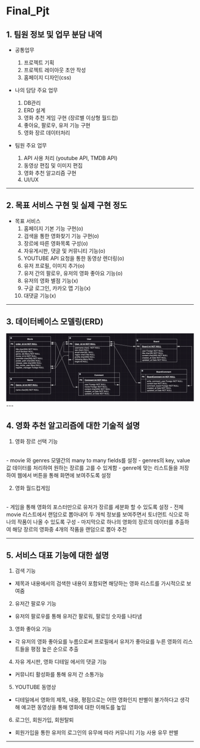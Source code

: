 # Final_Pjt

## 1. 팀원 정보 및 업무 분담 내역
  - 공통업무
    1. 프로젝트 기획 
    2. 프로젝트 레이아웃 초안 작성
    3. 홈페이지 디자인(css)

  - 나의 담당 주요 업무
    1. DB관리 
    2. ERD 설계
    3. 영화 추천 게임 구현 (장르별 이상형 월드컵)
    3. 좋아요, 팔로우, 유저 기능 구현
    4. 영화 장르 데이터처리

  - 팀원 주요 업무
    1. API 사용 처리 (youtube API, TMDB API)
    2. 동영상 편집 및 이미지 편집
    3. 영화 추천 알고리즘 구현 
    4. UI/UX 
    
---

## 2. 목표 서비스 구현 및 실제 구현 정도
  - 목표 서비스
    1. 홈페이지 기본 기능 구현(o)
    2. 검색을 통한 영화찾기 기능 구현(o)
    3. 장르에 따른 영화목록 구성(o)
    4. 자유게시판, 댓글 및 커뮤니티 기능(o)
    5. YOUTUBE API 요청을 통한 동영상 렌더링(o)
    6. 유저 프로필, 이미지 추가(o)
    7. 유저 간의 팔로우, 유저의 영화 좋아요 기능(o)
    8. 유저의 영화 별점 기능(x)
    9. 구글 로그인, 카카오 맵 기능(x)
    10. 대댓글 기능(x)

---

## 3. 데이터베이스 모델링(ERD)
<img src="./ERD.png">
---

## 4. 영화 추천 알고리즘에 대한 기술적 설명
  1. 영화 장르 선택 기능
  <br>
  - movie 와 genres 모델간의 many to many fields를 설정
  - genres의 key, value값 데이터를 처리하여 원하는 장르를 고를 수 있게함
  - genre에 맞는 리스트들을 저장하여 웹에서 버튼을 통해 화면에 보여주도록 설정

  2. 영화 월드컵게임
  <br>
  - 게임을 통해 영화의 포스터만으로 유저가 장르를 세분화 할 수 있도록 설정
  - 전체 movie 리스트에서 랜덤으로 뽑아내어 두 개씩 정보를 보여주면서 토너먼트 식으로 하나의 작품이 나올 수 있도록 구성
  - 마지막으로 하나의 영화의 장르의 데이터를 추출하여 해당 장르의 영화중 4개의 작품을 랜덤으로 뽑아 추천

---

## 5. 서비스 대표 기능에 대한 설명
  1. 검색 기능
  - 제목과 내용에서의 검색한 내용이 포함되면 해당하는 영화 리스트를 가시적으로 보여줌
  2. 유저간 팔로우 기능
  - 유저의 팔로우를 통해 유저간 팔로워, 팔로잉 숫자를 나타냄
  3. 영화 좋아요 기능
  - 각 유저의 영화 좋아요를 누름으로써 프로필에서 유저가 좋아요를 누른 영화의 리스트들을 평점 높은 순으로 추출
  4. 자유 게시판, 영화 디테일 에서의 댓글 기능
  - 커뮤니티 활성화를 통해 유저 간 소통가능
  5. YOUTUBE 동영상
  - 디테일에서 영화의 제목, 내용, 평점으로는 어떤 영화인지 판별이 불가하다고 생각해 예고편 동영상을 통해 영화에 대한 이해도를 높임
  6. 로그인, 회원가입, 회원탈퇴
  - 회원가입을 통한 유저의 로그인의 유무에 따라 커뮤니티 기능 사용 유무 판별
---
